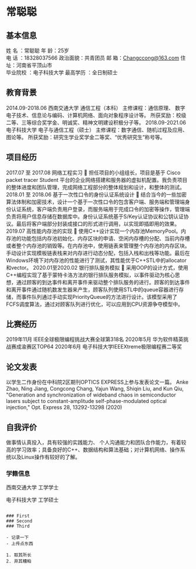 # 常聪聪

## 基本信息
姓    名	：常聪聪	              年    龄：25岁	
电    话	：18328037566	        政治面貌：共青团员
邮    箱：Changccong@163.com	    住    址：河南省平顶山市	
毕业院校	：电子科技大学           最高学历	：全日制硕士

## 教育背景
2014.09-2018.06                     西南交通大学                     通信工程（本科）
主修课程：通信原理、 数字电子技术、信息论与编码、计算机网络、面向对象程序设计等。
所获奖励：校级二等、三等综合奖学金、明诚奖、精神文明建设积极分子等。
2018.09-2021.06                     电子科技大学                     电子与通信工程（硕士）
主修课程：数字通信、随机过程及应用、图论等。
所获奖励：研究生学业奖学金二等奖、“优秀研究生”称号等。

## 项目经历
2017.07 至 2017.08 网络工程实习
	担任项目的小组组长，项目是基于 Cisco packet tracer Student 平台的企业网络搭建和服务器的虚拟机配置。我负责项目的整体进度和团队管理，完成网络工程部分的整体规划和设计，和整体的测试。
2018.01 至 2018.06 基于一次性口令的身份认证系统设计
	结合当今的一些加密算法体制和加密技术，设计一个基于一次性口令的包含客户端、服务端和管理端身份认证系统，客户端负责用户登录，而服务端用于完成口令的加密等操作，管理端负责将用户信息存储在数据库中。身份认证系统基于S/Key认证协议和公钥认证协议。最后将客户端部分封装成接口的形式进行调用，以实现即插即用的效果。
2019.07	 高性能内存池的实现
	使用C++设计实现一个内存池MemoryPool。内存池的功能包括内存池初始化、内存区块的申请、空闲内存槽的分配、当前内存槽或者整个内存池的销毁等。在内存池中，使用链表来管理整个内存池的内存区块。手动设计实现模板链表栈来对内存进行动态分配，包括入栈和出栈等功能。最后在Windows环境下对内存池的性能进行了测试，其性能优于C++STL中的allocator和vector。
2020.01至2020.02 银行排队服务模拟
	采用OOP的设计方式，使用C++编程实现了基于蒙特卡洛方法的银行排队服务模拟，以事件驱动为核心思想，通过顾客的到达事件和离开事件来驱动整个排队服务的进行。顾客的到达事件和离开事件通过随机数发生器来产生，顾客队列使用STL中的queue容器进行存储，而事件队列通过手动实现PriorityQueue的方法进行设计。该模型采用了FCFS调度算法，通过对顾客队列进行优化，可以应用到CPU资源争夺模型中。

## 比赛经历
2019年11月		IEEE全球极限编程挑战大赛全球第318名
2020年5月			华为软件精英挑战赛成渝赛区TOP64
2020年6月			电子科技大学IEEEXtreme极限编程赛二等奖

## 论文发表
以学生二作身份在中科院2区期刊OPTICS EXPRESS上参与发表论文一篇。
Anke Zhao, Ning Jiang, Congcong Chang, Yajun Wang, Shiqin Liu, and Kun Qiu, "Generation and synchronization of wideband chaos in semiconductor lasers subject to constant-amplitude self-phase-modulated optical injection," Opt. Express 28, 13292-13298 (2020)

## 自我评价
做事情认真投入，具有较强的实践能力、 个人沟通能力和团队合作能力，有着较高的学习效率；具备良好的C++、数据结构和算法基础；对计算机网络、操作系统以及Linux操作有较好的了解。
### 学籍信息

西南交通大学 工学学士

电子科技大学 工学硕士

```其他信息

### First
### Second
### Third

- 记录一下
- 上传点东西

1. 取其所长
2. 弃其糟粕
